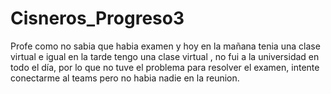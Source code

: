 # Cisneros_Progreso3
Profe como no sabia que habia examen y hoy en la mañana tenia una clase virtual e igual en la tarde tengo una clase virtual
, no fui a la universidad en todo el día, por lo que no tuve el problema para resolver el examen, intente conectarme al teams
pero no habia nadie en la reunion.